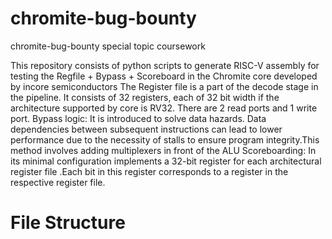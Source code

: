 # chromite-bug-bounty
chromite-bug-bounty special topic coursework

This repository consists of python scripts to generate RISC-V assembly for testing the Regfile + Bypass + Scoreboard in the Chromite core developed by incore semiconductors
The Register file is a part of the decode stage in the pipeline. It consists of 32 registers, each of 32 bit width if the architecture supported by core is RV32. There are 2 read ports and 1 write port.
Bypass logic: It is introduced to solve data hazards. Data dependencies between subsequent instructions can lead to lower performance due to the necessity of stalls to ensure program integrity.This method involves adding multiplexers in front of the ALU
Scoreboarding: In its minimal configuration implements a 32-bit register for each architectural register file .Each bit in this register corresponds to a register in the respective register file.

# File Structure

